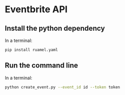 # Eventbrite API

## Install the python dependency

In a terminal:

```
pip install ruamel.yaml
```

## Run the command line

In a terminal:

```sh
python create_event.py --event_id id --token token
```
